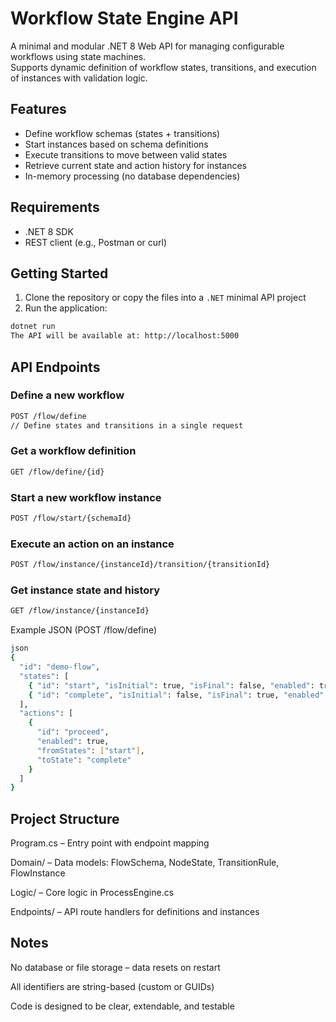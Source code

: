 # Workflow State Engine API<br>
A minimal and modular .NET 8 Web API for managing configurable workflows using state machines.<br>
Supports dynamic definition of workflow states, transitions, and execution of instances with validation logic.<br>

## Features<br>
- Define workflow schemas (states + transitions)<br>
- Start instances based on schema definitions<br>
- Execute transitions to move between valid states<br>
- Retrieve current state and action history for instances<br>
- In-memory processing (no database dependencies)<br>

## Requirements<br>
- .NET 8 SDK<br>
- REST client (e.g., Postman or curl)<br>

## Getting Started<br>
1. Clone the repository or copy the files into a `.NET` minimal API project<br>
2. Run the application:<br>

```bash
dotnet run
The API will be available at: http://localhost:5000
```
## API Endpoints<br>
### Define a new workflow
```bash
POST /flow/define
// Define states and transitions in a single request
```
### Get a workflow definition
```bash
GET /flow/define/{id}
```

### Start a new workflow instance
```bash
POST /flow/start/{schemaId}
```

### Execute an action on an instance
```bash
POST /flow/instance/{instanceId}/transition/{transitionId}
```

### Get instance state and history
```bash
GET /flow/instance/{instanceId}
```

Example JSON (POST /flow/define)<br>
```bash
json
{
  "id": "demo-flow",
  "states": [
    { "id": "start", "isInitial": true, "isFinal": false, "enabled": true },
    { "id": "complete", "isInitial": false, "isFinal": true, "enabled": true }
  ],
  "actions": [
    {
      "id": "proceed",
      "enabled": true,
      "fromStates": ["start"],
      "toState": "complete"
    }
  ]
}
```
## Project Structure<br>
Program.cs – Entry point with endpoint mapping<br>

Domain/ – Data models: FlowSchema, NodeState, TransitionRule, FlowInstance<br>

Logic/ – Core logic in ProcessEngine.cs<br>

Endpoints/ – API route handlers for definitions and instances<br>

## Notes<br>
No database or file storage – data resets on restart<br>

All identifiers are string-based (custom or GUIDs)<br>

Code is designed to be clear, extendable, and testable<br>
